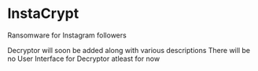 # InstaCrypt
Ransomware for Instagram followers

Decryptor will soon be added along with various descriptions
There will be no User Interface for Decryptor atleast for now
